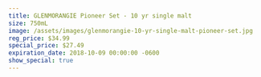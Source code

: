 ```yaml
---
title: GLENMORANGIE Pioneer Set - 10 yr single malt
size: 750mL
image: /assets/images/glenmorangie-10-yr-single-malt-pioneer-set.jpg
reg_price: $34.99
special_price: $27.49
expiration_date: 2018-10-09 00:00:00 -0600
show_special: true
---
```


